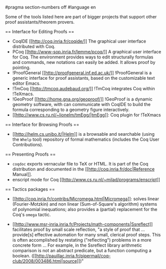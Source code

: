 #pragma section-numbers off
#language en

Some of the tools listed here are part of bigger projects that support other proof assistants/theorem provers.

== Interface for Editing Proofs ==

 * CoqIDE [[http://coq.inria.fr/coqide/]]
   The graphical user interface distributed with Coq.
 * PCoq [[http://www-sop.inria.fr/lemme/pcoq/]]
   A graphical user interface for Coq. The environment provides ways to edit structurally formulas and commands, new notations can easily be added. It allows proof by pointing.
 * !ProofGeneral [[http://proofgeneral.inf.ed.ac.uk/]]
  !ProofGeneral is a generic interface for proof assistants, based on the customizable text editor Emacs.
 * !TmCoq [[http://tmcoq.audebaud.org/]] 
  !TmCoq integrates Coq within !TeXmacs.
 * !GeoProof [[http://home.gna.org/geoproof/]]
  !GeoProof is a dynamic geometry software, with can communicate with CoqIDE to build the formula corresponding to a geometry figure interactively.
 * [[http://www.cs.ru.nl/~lionelm/tmEgg/|tmEgg]]: Coq plugin for !TeXmacs

== Interface for Browsing Proofs ==

 * [[http://helm.cs.unibo.it/|Helm]] is a browsable and searchable (using the `Whelp` tool) repository of formal mathematics (includes the Coq User Contributions).

== Presenting Proofs ==

 * `coqdoc` exports vernacular file to TeX or HTML. It is part of the Coq distribution and documented in the [[http://coq.inria.fr/doc|Reference Manual]].
 * enscript mode for Coq [[http://www.cs.ru.nl/~milad/programs/enscript]]
 
== Tactics packages ==

 * [[http://coq.inria.fr/contribs/Micromega.html|Micromega]]: solves linear (Fourier-Motzkin) and non linear (Sum-of-Square's algorithm) systems of polynomial inequations; also provides a (partial) replacement for the Coq's `omega` tactic.

 * [[http://www.msr-inria.inria.fr/Projects/math-components|Ssreflect]] facilitates proof by small scale reflection, "a style of proof that ... provide[s] effective automation for many small, clerical proof steps. This is often accomplished by restating ("reflecting") problems in a more concrete form ... For example, in the Ssreflect library arithmetic comparison is not an abstract predicate, but a function computing a boolean. ([[http://pauillac.inria.fr/pipermail/coq-club/2008/003486.html|source]])" 
